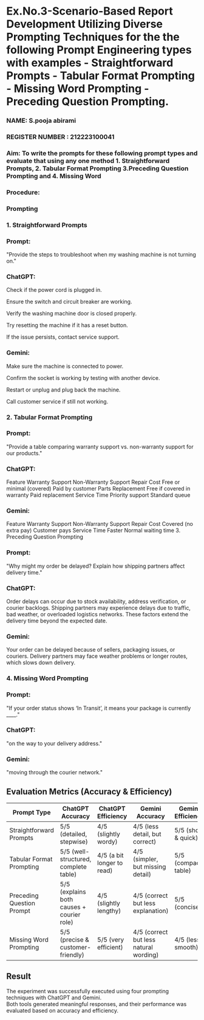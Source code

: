 # Ex.No.3-Scenario-Based Report Development Utilizing Diverse Prompting Techniques for the the following Prompt Engineering types with examples - Straightforward Prompts - Tabular Format Prompting - Missing Word Prompting - Preceding Question Prompting.

### NAME: S.pooja abirami
### REGISTER NUMBER : 212223100041
### Aim: To write the prompts for these following prompt types and evaluate that using any one method 1. Straightforward Prompts, 2. Tabular Format Prompting 3.Preceding Question Prompting and 4. Missing Word ### 

### Procedure:
### Prompting
### 1. Straightforward Prompts

### Prompt:
"Provide the steps to troubleshoot when my washing machine is not turning on."

### ChatGPT:

Check if the power cord is plugged in.

Ensure the switch and circuit breaker are working.

Verify the washing machine door is closed properly.

Try resetting the machine if it has a reset button.

If the issue persists, contact service support.

### Gemini:

Make sure the machine is connected to power.

Confirm the socket is working by testing with another device.

Restart or unplug and plug back the machine.

Call customer service if still not working.

### 2. Tabular Format Prompting

### Prompt:
"Provide a table comparing warranty support vs. non-warranty support for our products."

### ChatGPT:

Feature	Warranty Support	Non-Warranty Support
Repair Cost	Free or minimal (covered)	Paid by customer
Parts Replacement	Free if covered in warranty	Paid replacement
Service Time	Priority support	Standard queue

### Gemini:

Feature	Warranty Support	Non-Warranty Support
Repair Cost	Covered (no extra pay)	Customer pays
Service Time	Faster	Normal waiting time
3. Preceding Question Prompting

### Prompt:
"Why might my order be delayed? Explain how shipping partners affect delivery time."

### ChatGPT:
Order delays can occur due to stock availability, address verification, or courier backlogs. Shipping partners may experience delays due to traffic, bad weather, or overloaded logistics networks. These factors extend the delivery time beyond the expected date.

### Gemini:
Your order can be delayed because of sellers, packaging issues, or couriers. Delivery partners may face weather problems or longer routes, which slows down delivery.

### 4. Missing Word Prompting

### Prompt:
"If your order status shows ‘In Transit’, it means your package is currently ____."

### ChatGPT:
"on the way to your delivery address."

### Gemini:
"moving through the courier network."


## **Evaluation Metrics (Accuracy & Efficiency)**  

| Prompt Type              | ChatGPT Accuracy                          | ChatGPT Efficiency          | Gemini Accuracy                       | Gemini Efficiency          |
|---------------------------|-------------------------------------------|-----------------------------|---------------------------------------|-----------------------------|
| Straightforward Prompts   | 5/5 (detailed, stepwise)                  | 4/5 (slightly wordy)        | 4/5 (less detail, but correct)        | 5/5 (short & quick)        |
| Tabular Format Prompting  | 5/5 (well-structured, complete table)     | 4/5 (a bit longer to read)  | 4/5 (simpler, but missing detail)     | 5/5 (compact table)        |
| Preceding Question Prompt | 5/5 (explains both causes + courier role) | 4/5 (slightly lengthy)      | 4/5 (correct but less explanation)    | 5/5 (concise)              |
| Missing Word Prompting    | 5/5 (precise & customer-friendly)         | 5/5 (very efficient)        | 4/5 (correct but less natural wording)| 4/5 (less smooth)          |


## **Result**  

The experiment was successfully executed using four prompting techniques with ChatGPT and Gemini.  
Both tools generated meaningful responses, and their performance was evaluated based on accuracy and efficiency.  
